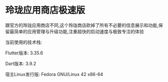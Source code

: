 # 玲珑应用商店极速版

跟官方的玲珑应用商店不同,这个玲珑商店砍掉了所有不必要的信息展示和功能,保留最简单的应用管理与升级功能,注重超快的启动速度与极致专注的体验

当前使用的技术栈:

Flutter版本: 3.35.6

Dart版本: 3.9.2

宿主Linux发行版: Fedora GNU/Linux 42 x86-64
